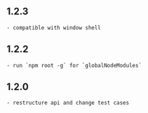 ## 1.2.3
	- compatible with window shell

## 1.2.2
	- run `npm root -g` for `globalNodeModules`

## 1.2.0
	- restructure api and change test cases